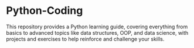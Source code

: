 # Python-Coding
This repository provides a Python learning guide, covering everything from basics to advanced topics like data structures, OOP, and data science, with projects and exercises to help reinforce and challenge your skills.
